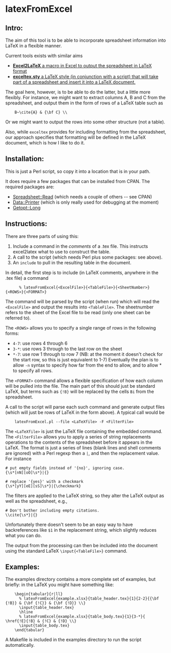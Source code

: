 # latexFromExcel

## Intro: 

The aim of this tool is to be able to incorporate spreadsheet
information into LaTeX in a flexible manner.

Current tools exists with similar aims
  + [**Excel2LaTeX** a macro in Excel to output the spreadsheet in LaTeX
    format](http://www.ctan.org/tex-archive/support/excel2latex/)
  + [**exceltex.sty** a LaTeX style (in conjunction with a script) that will take part of
    a spreadsheet and insert it into a LaTeX document.](http://www.physik.uni-freiburg.de/~doerr/exceltex/index.en.html)

The goal here, however, is to be able to do the latter, but a little
more flexibly. For instance, we might want to extract columns A, B and
C from the spreadsheet, and output them in the form of rows of a LaTeX
table such as
```
    B~\cite{A} & {\bf C} \\
```

Or we might want to output the rows into some other structure (not a
table). 
 
Also, while `exceltex` provides for including formatting from the
spreadsheet, our approach specifies that formatting will be defined in
the LaTeX document, which is how I like to do it.

## Installation: 

This is just a Perl script, so copy it into a location that is in your
path. 

It does require a few packages that can be installed from CPAN. The
required packages are:
  + [Spreadsheet::Read](http://search.cpan.org/~hmbrand/Spreadsheet-Read/Read.pm)
  (which needs a couple of others -- see CPAN)
  + [Data::Printer](http://search.cpan.org/~garu/Data-Printer-0.35/lib/Data/Printer.pm) 
  (which is only really used for debugging at the moment)
  + [Getopt::Long](http://search.cpan.org/~jv/Getopt-Long-2.42/lib/Getopt/Long.pm)

## Instructions: 

There are three parts of using this:
  1. Include a command in the *comments* of a .tex file. This
     instructs excel2latex what to use to construct the table.
  2. A call to the script (which needs Perl plus some packages: see above).
  3. An `include` to pull in the resulting table in the document.

In detail, the first step is to include (in LaTeX comments, anywhere
in the .tex file) a command
```
      % latexFromExcel{<ExcelFile>}{<TableFile>}{<SheetNumber>}{<ROWS>}{<FORMAT>}
```
The command will be parsed by the script (when run) which will read
the `<ExcelFile>` and output the results into `<TableFile>`.  The
sheetnumber refers to the sheet of the Excel file to be read (only one
sheet can be referred to). 

The `<ROWS>` allows you to specify a single range of rows in the
following forms:
 + `4-7`: use rows 4 through 6
 + `3-*`: use rows 3 through to the last row on the sheet
 + `*-7`: use row 1 through to row 7 (NB: at the moment it doesn't
          check for the start row, so this is just equivalent to 1-7)
Eventually the plan is to allow `-n` syntax to specify how far from
the end to allow, and to allow * to specify all rows.

The `<FORMAT>` command allows a flexible specification of how each
column will be pulled into the file. The main part of this should just
be standard LaTeX, but terms such as `{!B}` will be replaced by the
cells `Bi` from the spreadsheet.

A call to the script will parse each such command and generate output
files (which will just be rows of LaTeX in the form above). A typical
call would be
```
	latexFromExcel.pl --file <LaTeXfile> -F <FilterFile>
```
The `<LaTeXfile>` is just the LaTeX file containing the embedded
command. The `<FilterFile>` allows you to apply a series of string
replacements operations to the contents of the spreadsheet before it
appears in the LaTeX. The format is just a series of lines (blank
lines and shell comments are ignored) with a Perl regexp then a `|`,
and then the replacement value. For instance
```
# put empty fields instead of '{no}', ignoring case.
{\s*[nN][oO]\s*}|{}

# replace '{yes}' with a checkmark
{\s*[yY][eE][sS]\s*}|{\checkmark}
```

The filters are applied to the LaTeX string, so they alter the LaTeX
output as well as the spreadsheet, e.g.,
```
# Don't bother including empty citations.
\\cite{\s*}|{}
```
Unfortunately there doesn't seem to be an easy way to have
backreferences like `$1` in the replacement string, which slightly
reduces what you can do.

The output from the processing can then be included into the document
using the standard LaTeX `\input{<TableFile>}` command.

## Examples: 

The examples directory contains a more complete set of examples, but
briefly: in the LaTeX you might have something like:
```
    \begin{tabular}{r|ll}
      % latexFromExcel{example.xlsx}{table_header.tex}{1}{2-2}{{\bf {!B}} & {\bf {!C}} & {\bf {!D}} \\}
      \input{table_header.tex}
      \hline
      % latexFromExcel{example.xlsx}{table_body.tex}{1}{3-*}{  \href{!E}{!B} & {!C} & {!D} \\}
      \input{table_body.tex} 
    \end{tabular} 
```

A Makefile is included in the examples directory to run the script
automatically. 







